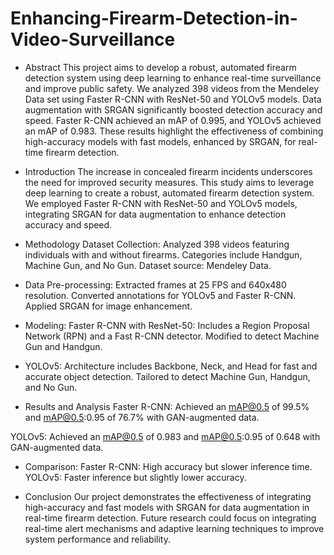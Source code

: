 # Enhancing-Firearm-Detection-in-Video-Surveillance

* Abstract
This project aims to develop a robust, automated firearm detection system using deep learning to enhance real-time surveillance and improve public safety. We analyzed 398 videos from the Mendeley Data set using Faster R-CNN with ResNet-50 and YOLOv5 models. Data augmentation with SRGAN significantly boosted detection accuracy and speed. Faster R-CNN achieved an mAP of 0.995, and YOLOv5 achieved an mAP of 0.983. These results highlight the effectiveness of combining high-accuracy models with fast models, enhanced by SRGAN, for real-time firearm detection.

* Introduction
The increase in concealed firearm incidents underscores the need for improved security measures. This study aims to leverage deep learning to create a robust, automated firearm detection system. We employed Faster R-CNN with ResNet-50 and YOLOv5 models, integrating SRGAN for data augmentation to enhance detection accuracy and speed.

* Methodology
Dataset Collection:
Analyzed 398 videos featuring individuals with and without firearms.
Categories include Handgun, Machine Gun, and No Gun.
Dataset source: Mendeley Data.

* Data Pre-processing:
Extracted frames at 25 FPS and 640x480 resolution.
Converted annotations for YOLOv5 and Faster R-CNN.
Applied SRGAN for image enhancement.

* Modeling:
Faster R-CNN with ResNet-50:
Includes a Region Proposal Network (RPN) and a Fast R-CNN detector.
Modified to detect Machine Gun and Handgun.

* YOLOv5:
Architecture includes Backbone, Neck, and Head for fast and accurate object detection.
Tailored to detect Machine Gun, Handgun, and No Gun.

* Results and Analysis
Faster R-CNN:
Achieved an mAP@0.5 of 99.5% and mAP@0.5:0.95 of 76.7% with GAN-augmented data.

YOLOv5:
Achieved an mAP@0.5 of 0.983 and mAP@0.5:0.95 of 0.648 with GAN-augmented data.

* Comparison:
Faster R-CNN: High accuracy but slower inference time.
YOLOv5: Faster inference but slightly lower accuracy.

* Conclusion
Our project demonstrates the effectiveness of integrating high-accuracy and fast models with SRGAN for data augmentation in real-time firearm detection. Future research could focus on integrating real-time alert mechanisms and adaptive learning techniques to improve system performance and reliability.







